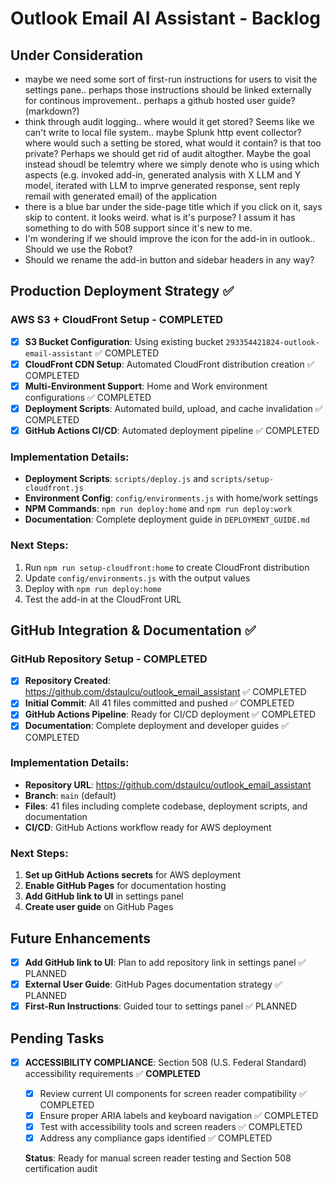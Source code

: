 # Outlook Email AI Assistant - Backlog

## Under Consideration
- maybe we need some sort of first-run instructions for users to visit the settings pane.. perhaps those instructions should be linked externally for continous improvement.. perhaps a github hosted user guide? (markdown?)
- think through audit logging.. where would it get stored?  Seems like we can't write to local file system.. maybe Splunk http event collector?  where would such a setting be stored, what would it contain?  is that too private?   Perhaps we should get rid of audit altogther.  Maybe the goal instead shoudl be telemtry where we simply denote who is using which aspects (e.g. invoked add-in, generated analysis with X LLM and Y model, iterated with LLM to imprve generated response, sent reply remail with generated email) of the application
- there is a blue bar under the side-page title which if you click on it, says skip to content. it looks weird.  what is it's purpose?  I assum it has something to do with 508 support since it's new to me.
- I'm wondering if we should improve the icon for the add-in in outlook.. Should we use the Robot?
- Should we rename the add-in button and sidebar headers in any way?  

## Production Deployment Strategy ✅

### AWS S3 + CloudFront Setup - **COMPLETED**
- [x] **S3 Bucket Configuration**: Using existing bucket `293354421824-outlook-email-assistant` ✅ COMPLETED
- [x] **CloudFront CDN Setup**: Automated CloudFront distribution creation ✅ COMPLETED
- [x] **Multi-Environment Support**: Home and Work environment configurations ✅ COMPLETED
- [x] **Deployment Scripts**: Automated build, upload, and cache invalidation ✅ COMPLETED
- [x] **GitHub Actions CI/CD**: Automated deployment pipeline ✅ COMPLETED

### Implementation Details:
- **Deployment Scripts**: `scripts/deploy.js` and `scripts/setup-cloudfront.js`
- **Environment Config**: `config/environments.js` with home/work settings
- **NPM Commands**: `npm run deploy:home` and `npm run deploy:work`
- **Documentation**: Complete deployment guide in `DEPLOYMENT_GUIDE.md`

### Next Steps:
1. Run `npm run setup-cloudfront:home` to create CloudFront distribution
2. Update `config/environments.js` with the output values
3. Deploy with `npm run deploy:home`
4. Test the add-in at the CloudFront URL

## GitHub Integration & Documentation ✅

### GitHub Repository Setup - **COMPLETED**
- [x] **Repository Created**: https://github.com/dstaulcu/outlook_email_assistant ✅ COMPLETED
- [x] **Initial Commit**: All 41 files committed and pushed ✅ COMPLETED
- [x] **GitHub Actions Pipeline**: Ready for CI/CD deployment ✅ COMPLETED
- [x] **Documentation**: Complete deployment and developer guides ✅ COMPLETED

### Implementation Details:
- **Repository URL**: https://github.com/dstaulcu/outlook_email_assistant
- **Branch**: `main` (default)
- **Files**: 41 files including complete codebase, deployment scripts, and documentation
- **CI/CD**: GitHub Actions workflow ready for AWS deployment

### Next Steps:
1. **Set up GitHub Actions secrets** for AWS deployment
2. **Enable GitHub Pages** for documentation hosting
3. **Add GitHub link to UI** in settings panel
4. **Create user guide** on GitHub Pages

## Future Enhancements
- [x] **Add GitHub link to UI**: Plan to add repository link in settings panel ✅ PLANNED
- [x] **External User Guide**: GitHub Pages documentation strategy ✅ PLANNED
- [x] **First-Run Instructions**: Guided tour to settings panel ✅ PLANNED

## Pending Tasks
- [x] **ACCESSIBILITY COMPLIANCE**: Section 508 (U.S. Federal Standard) accessibility requirements ✅ **COMPLETED**
  - [x] Review current UI components for screen reader compatibility ✅ COMPLETED
  - [x] Ensure proper ARIA labels and keyboard navigation ✅ COMPLETED
  - [x] Test with accessibility tools and screen readers ✅ COMPLETED
  - [x] Address any compliance gaps identified ✅ COMPLETED
  
  **Status**: Ready for manual screen reader testing and Section 508 certification audit

